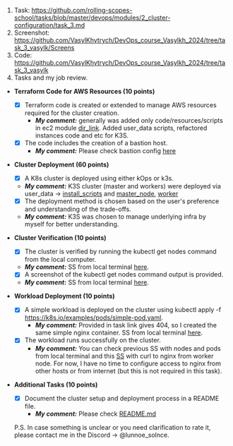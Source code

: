 1. Task: https://github.com/rolling-scopes-school/tasks/blob/master/devops/modules/2_cluster-configuration/task_3.md
2. Screenshot: https://github.com/VasylKhytrych/DevOps_course_Vasylkh_2024/tree/task_3_vasylk/Screens
3. Code: https://github.com/VasylKhytrych/DevOps_course_Vasylkh_2024/tree/task_3_vasylk
4. Tasks and my job review.

- **Terraform Code for AWS Resources (10 points)**
   - [x] Terraform code is created or extended to manage AWS resources required for the cluster creation.
      - ***My comment:*** generally was added only code/resources/scripts in ec2 module [dir_link](https://github.com/VasylKhytrych/DevOps_course_Vasylkh_2024/tree/task_3_vasylk/task_3_dir/modules/ec2). Added user_data scripts, refactored instances code and etc for K3S.
   - [x] The code includes the creation of a bastion host.
      - ***My comment:*** Please check bastion config [here](https://github.com/VasylKhytrych/DevOps_course_Vasylkh_2024/blob/7cfdd142b8857f5d57d76d3ec2d6267a814b9e2b/task_3_dir/modules/ec2/instances.tf#L1)

- **Cluster Deployment (60 points)**
   - [x] A K8s cluster is deployed using either kOps or k3s.
    - ***My comment:*** K3S cluster (master and workers) were deployed via user_data -> [install_scripts](https://github.com/VasylKhytrych/DevOps_course_Vasylkh_2024/tree/task_3_vasylk/task_3_dir/modules/ec2/user_data_sh) and [master_node](https://github.com/VasylKhytrych/DevOps_course_Vasylkh_2024/blob/7cfdd142b8857f5d57d76d3ec2d6267a814b9e2b/task_3_dir/modules/ec2/instances.tf#L27), [worker](https://github.com/VasylKhytrych/DevOps_course_Vasylkh_2024/blob/7cfdd142b8857f5d57d76d3ec2d6267a814b9e2b/task_3_dir/modules/ec2/instances.tf#L46)
   - [x] The deployment method is chosen based on the user's preference and understanding of the trade-offs.
    - ***My comment:*** K3S was chosen to manage underlying infra by myself for better understanding.

- **Cluster Verification (10 points)**
   - [x] The cluster is verified by running the kubectl get nodes command from the local computer.
    - ***My comment:*** SS from local terminal [here](https://github.com/VasylKhytrych/DevOps_course_Vasylkh_2024/blob/task_3_vasylk/Screens/Cluster_nodes_from_local.png).
   - [x] A screenshot of the kubectl get nodes command output is provided.
    - ***My comment:*** SS from local terminal [here](https://github.com/VasylKhytrych/DevOps_course_Vasylkh_2024/blob/task_3_vasylk/Screens/Cluster_nodes_from_local.png).

- **Workload Deployment (10 points)**
   - [x] A simple workload is deployed on the cluster using kubectl apply -f https://k8s.io/examples/pods/simple-pod.yaml.
     - ***My comment:*** Provided in task link gives 404, so I created the same simple nginx container. SS from local terminal [here](https://github.com/VasylKhytrych/DevOps_course_Vasylkh_2024/blob/task_3_vasylk/Screens/Cluster_nodes_from_local.png). 
   - [x] The workload runs successfully on the cluster.
     - ***My comment:*** You can check previous SS with nodes and pods from local terminal and this [SS](https://github.com/VasylKhytrych/DevOps_course_Vasylkh_2024/blob/task_3_vasylk/Screens/Nginx_responce.png) with curl to nginx from worker node. For now, I have no time to configure access to nginx from other hosts or from internet (but this is not required in this task).

- **Additional Tasks (10 points)**
   - [x] Document the cluster setup and deployment process in a README file.
     - ***My comment:*** Please check [README.md](https://github.com/VasylKhytrych/DevOps_course_Vasylkh_2024/blob/task_3_vasylk/README.md)

  P.S. In case something is unclear or you need clarification to rate it, please contact me in the Discord -> @lunnoe_solnce.